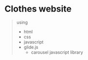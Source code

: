# Clothes website 
> using 
> * html 
> * css 
> * javascript 
> * glide.js
>   * carousel javascript library
